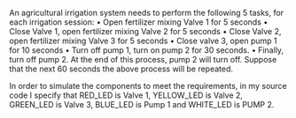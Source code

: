 An agricultural irrigation system needs to perform the following 5 tasks, for each irrigation
session:
• Open fertilizer mixing Valve 1 for 5 seconds
• Close Valve 1, open fertilizer mixing Valve 2 for 5 seconds
• Close Valve 2, open fertilizer mixing Valve 3 for 5 seconds
• Close valve 3, open pump 1 for 10 seconds
• Turn off pump 1, turn on pump 2 for 30 seconds.
• Finally, turn off pump 2.
At the end of this process, pump 2 will turn off. Suppose that the next 60 seconds the above
process will be repeated.

In order to simulate the components to meet the requirements, in my source code I specify that RED_LED is Valve 1, YELLOW_LED is Valve 2, GREEN_LED is Valve 3, BLUE_LED is Pump 1 and WHITE_LED is PUMP 2.

